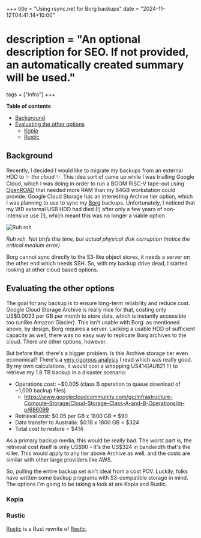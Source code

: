 +++
title = "Using rsync.net for Borg backups"
date = "2024-11-12T04:41:14+10:00"

# description = "An optional description for SEO. If not provided, an automatically created summary will be used."

tags = ["infra"]
+++

**Table of contents**

<!-- mtoc-start -->

* [Background](#background)
* [Evaluating the other options](#evaluating-the-other-options)
  * [Kopia](#kopia)
  * [Rustic](#rustic)

<!-- mtoc-end -->

## Background
Recently, I decided I would like to migrate my backups from an external HDD to ✨ *the cloud* ✨. This idea
sort of came up while I was trialling Google Cloud, which I was doing in order to run a BOOM RISC-V tape-out
using [OpenROAD](https://openroad.readthedocs.io/) that needed more RAM than my 64GB workstation could
provide. Google Cloud Storage has an interesting Archive tier option, which I was planning to use to sync my
[Borg](https://borgbackup.readthedocs.io/en/stable/) backups. Unfortunately, I noticed that my WD external USB
HDD had died (!) after only a few years of non-intensive use (!), which meant this was no longer a viable
option.

![Ruh roh](/blog_nextcloud/disk_failure.png)

*Ruh roh. Not btrfs this time, but actual physical disk corruption (notice the critical medium error)*

Borg cannot sync directly to the S3-like object stores, it needs a server on the other end which needs SSH.
So, with my backup drive dead, I started looking at other cloud based options.

## Evaluating the other options
The goal for any backup is to ensure long-term reliability and reduce cost. Google Cloud Storage Archive is
really nice for that, costing only US$0.0023 per GB per month to store data, which is instantly accessible too
(unlike Amazon Glacier). This isn't usable with Borg: as mentioned above, by design, Borg requires a server.
Lacking a usable HDD of sufficient capacity as well, there was no easy way to replicate Borg archives to the
cloud. There are other options, however.

But before that: there's a bigger problem. Is this Archive storage tier even economical? There's a [very
rigorous analysis](https://kmh.prasil.info/posts/rustic-cold-storage-glacier-economics/) I read which was
really good. By my own calculations, it would cost a whopping US$414  (AU$621 !!) to retrieve my 1.8 TB backup
in a disaster scenario:

- Operations cost: ~$0.005 (class B operation to queue download of ~1,000 backup files)
	- https://www.googlecloudcommunity.com/gc/Infrastructure-Compute-Storage/Cloud-Storage-Class-A-and-B-Operations/m-p/686099
- Retrieval cost: \$0.05 per GB x 1800 GB = $90
- Data transfer to Australia: \$0.18 x 1800 GB = $324
- Total cost to restore = $414

As a primary backup media, this would be really bad. The worst part is, the retrieval cost itself is only
US\$90 - it's the US$324 in bandwidth that's the killer. This would apply to any tier above Archive as well,
and the costs are similar with other large providers like AWS.

So, pulling the entire backup set isn't ideal from a cost POV. Luckily, folks have written some backup
programs with S3-compatible storage in mind. The options I'm going to be taking a look at are Kopia and
Rustic.

### Kopia

### Rustic
[Rustic](blah) is a Rust rewrite of [Restic](blah).
